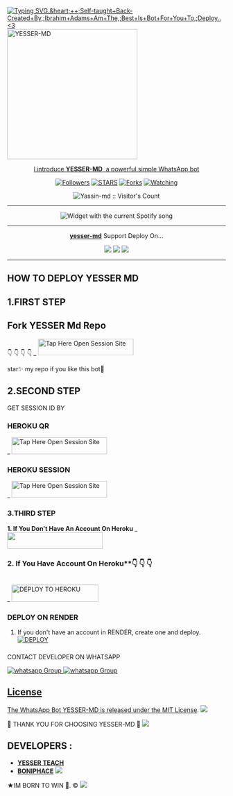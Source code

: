  <a href="https://github.com/DenverCoder1/readme-typing-svg"><img src="https://readme-typing-svg.demolab.com?font=EB+Garamond&weight=800&size=28&duration=4000&pause=100&random=false&width=435&lines=+•HELLOW 👋+I'M+YESSER+MD;MULTI-DEVICE+WHATSAPP+BOT;DEVELOPED+BY+YESESSER+TECH;RELEASED+YEAR+2024." alt="Typing SVG.&heart;++;Self-taught+Back-Created+By,;Ibrahim+Adams+Am+The,;Best+Is+Bot+For+You+To,;Deploy..<3"></a>
 <a href="https://telegra.ph/file/ee3114af9ea1135c8e097.jpg">
 <img alt="YESSER-MD" height="300" src="https://telegra.ph/file/ee3114af9ea1135c8e097.jpg">
  
</h1> 
<p align="center">l introduce <b>YESSER-MD</b>, a powerful simple WhatsApp bot </p>

</p>
  <p align="center">
<a href="https://github.com/Yassin994?tab=followers"><img title="Followers" src="https://img.shields.io/github/followers/Yassin994?label=Followers&style=social"></a>
<a href="https://github.com/Yassin994/yesser-md/stargazers/"><img title="STARS" src="https://img.shields.io/github/stars/Yassin994/yesser-md?&style=social"></a>
<a href="https://github.com/Yassin994/yesser-md/network/members"><img title="Forks" src="https://img.shields.io/github/forks/Yassin994/yesser-md?style=social"></a>
<a href="https://github.com/Yassin994/yesser-md/watchers"><img title="Watching" src="https://img.shields.io/github/watchers/Yassin994/yesser-md?label=Watching&style=social"></a>

</p>
<p align="center"><img src="https://profile-counter.glitch.me/{Yassin994}/count.svg" alt="Yassin-md :: Visitor's Count"/></p>

---


</a>
  <div align="center">
  <img src="https://spogit.vercel.app/api?theme=dark&black=true&scan=true" alt="Widget with the current Spotify song"  />
</div>

---

<p align="center">
  <a href="https://github.com/Yassin994/yesser-md"><b>yesser-md</b></a> Support Deploy On...
</p>

<p align="center">
  <a href="https://github.com/Yassin994/yesser-md/blob/main/temp/deploy-on-vps.md"><img src="https://img.shields.io/badge/self hosting-3d1513?style=for-the-badge&logo=serverless&logoColor=FD5750"></a>
  <a href="https://dashboard.heroku.com/new?template=https://github.com/Yassin994/yesser-md/tree/main"><img src="https://img.shields.io/badge/heroku-9d7acc?style=for-the-badge&logo=heroku&logoColor=430098"></a>
  <a href="https://youtu.be/izoxfW3anrU"><img src="https://img.shields.io/badge/CodeSpace-green?colorA=%23ff000&colorB=%23017e40&style=for-the-badge&logo=git&logoColor=white"></a>
</p>



    
 
 



---





## HOW TO DEPLOY YESSER MD


## 1.FIRST STEP 
## Fork YESSER Md Repo
👇 👇  👇 👇
   _ <a href="https://github.com/Yassin994/YESSER-MD/fork"><img title="Tap Here Open Session Site" src="https://img.shields.io/badge/FORK THIS REPO-h?color=green&style=for-the-badge&logo=msi" width="220" height="38.45"/></a></p>

star✨ my repo if you like this bot🤖


## 2.SECOND STEP 


 GET SESSION ID BY
 
### HEROKU QR 

   _ <a href="https://boniphace-pair-2024-61fe1310ac3b.herokuapp.com/qr"><img title="Tap Here Open Session Site" src="https://img.shields.io/badge/QR CODE-h?color=green&style=for-the-badge&logo=msi" width="220" height="38.45"/></a></p>

### HEROKU SESSION
 
   _ <a href="https://boniphace-pair-2024-61fe1310ac3b.herokuapp.com/"><img title="Tap Here Open Session Site" src="https://img.shields.io/badge/PAIRING CODE-h?color=green&style=for-the-badge&logo=msi" width="220" height="38.45"/></a></p>


### 3.THIRD STEP 
**1. If You Don't Have An Account On Heroku**
_ <a align="center"><a href="https://signup.heroku.com">
 <img src="https://img.shields.io/badge/Create%20Account%20Now-green?style=for-the-badge&logo=heroku" width="220" height="38.45"/></a></p>

### 2. If You Have Account On Heroku**👇 👇 👇

   <br>
_ <a href='https://dashboard.heroku.com/new?template=https://github.com/Yassin994/YESSER-MD' target="_green"><img alt='DEPLOY TO HEROKU' src="https://img.shields.io/badge/Deploy%20To%20Heroku-green?style=for-the-badge&logo=heroku" width="200" height="38.45"/></a></p>


### DEPLOY ON RENDER

1. If you don't have an account in RENDER, create one and deploy.
    <br>
    <a href='https://dashboard.render.com/select-repo?type=web' target="_red"><img alt='DEPLOY' src='https://img.shields.io/badge/-DEPLOY-red?style=for-the-badge&logo=render&logoColor=white'/></a>


   ###

CONTACT DEVELOPER ON WHATSAPP 

<a href="https://wa.me/255621995482" target="_blank">
    <img alt="whatsapp Group" src="https://img.shields.io/badge/yesser tech contact -255621995482?style=for-the-badge&logo=whatsapp&logoColor=white" />


  
 
<a href="https://whatsapp.com/channel/0029VaiMm7d4yltT51HS1T1G" target="_blank">
    <img alt="whatsapp Group" src="https://img.shields.io/badge/ BONIPHACE MD  CHANNEL -25D366?style=for-the-badge&logo=whatsapp&logoColor=white" />
 

## License

The WhatsApp Bot YESSER-MD is released under the [MIT License](https://opensource.org/licenses/MIT).
<a><img src='https://i.imgur.com/LyHic3i.gif'/></a>

🌟 THANK YOU FOR CHOOSING YESSER-MD 🌟
<a><img src='https://i.imgur.com/LyHic3i.gif'/></a>

## DEVELOPERS :
- [**YESSER TEACH**](https://github.com/yassin994)
- [**BONIPHACE**](https://youtube.com/@anthonyboniphace?si=86VHGM7BZ4Q_OQYO)
 <a><img src='https://i.imgur.com/LyHic3i.gif'/></a>
 
★IM BORN TO WIN 🙏. ©
<a><img src='https://i.imgur.com/LyHic3i.gif'/></a>

     

